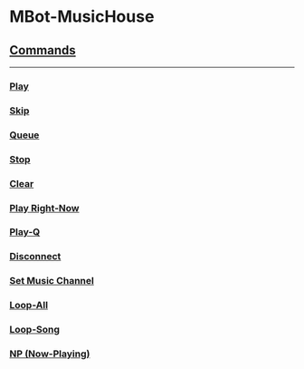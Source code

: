 # MBot-MusicHouse

## [Commands](https://github.com/RealTimeChris/MBot-MusicHouse-Cpp/tree/main/Commands)
---
### [Play](https://github.com/RealTimeChris/MBot-MusicHouse-Cpp/blob/main/Commands/Play.hpp)
### [Skip](https://github.com/RealTimeChris/MBot-MusicHouse-Cpp/blob/main/Commands/Skip.hpp)
### [Queue](https://github.com/RealTimeChris/MBot-MusicHouse-Cpp/blob/main/Commands/Queue.hpp)
### [Stop](https://github.com/RealTimeChris/MBot-MusicHouse-Cpp/blob/main/Commands/Stop.hpp)
### [Clear](https://github.com/RealTimeChris/MBot-MusicHouse-Cpp/blob/main/Commands/Clear.hpp)
### [Play Right-Now](https://github.com/RealTimeChris/MBot-MusicHouse-Cpp/blob/main/Commands/PlayRN.hpp)
### [Play-Q](https://github.com/RealTimeChris/MBot-MusicHouse-Cpp/blob/main/Commands/PlayQ.hpp)
### [Disconnect](https://github.com/RealTimeChris/MBot-MusicHouse-Cpp/blob/main/Commands/Disconnect.hpp)
### [Set Music Channel](https://github.com/RealTimeChris/MBot-MusicHouse-Cpp/blob/main/Commands/SetMusicChannel.hpp)
### [Loop-All](https://github.com/RealTimeChris/MBot-MusicHouse-Cpp/blob/main/Commands/LoopAll.hpp)
### [Loop-Song](https://github.com/RealTimeChris/MBot-MusicHouse-Cpp/blob/main/Commands/LoopSong.hpp)
### [NP (Now-Playing)](https://github.com/RealTimeChris/MBot-MusicHouse-Cpp/blob/main/Commands/Np.hpp)
